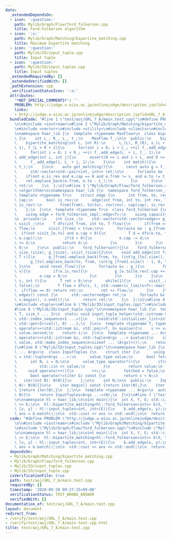 ```yaml
---
data:
  _extendedDependsOn:
  - icon: ':question:'
    path: Mylib/Graph/Flow/ford_fulkerson.cpp
    title: Ford-Fulkerson algorithm
  - icon: ':x:'
    path: Mylib/Graph/Matching/bipartite_matching.cpp
    title: Maximum bipartite matching
  - icon: ':question:'
    path: Mylib/IO/input_tuple.cpp
    title: Input tuple
  - icon: ':question:'
    path: Mylib/IO/input_tuples.cpp
    title: Input tuples
  _extendedRequiredBy: []
  _extendedVerifiedWith: []
  _pathExtension: cpp
  _verificationStatusIcon: ':x:'
  attributes:
    '*NOT_SPECIAL_COMMENTS*': ''
    PROBLEM: http://judge.u-aizu.ac.jp/onlinejudge/description.jsp?id=GRL_7_A
    links:
    - http://judge.u-aizu.ac.jp/onlinejudge/description.jsp?id=GRL_7_A
  bundledCode: "#line 1 \"test/aoj/GRL_7_A/main.test.cpp\"\n#define PROBLEM \"http://judge.u-aizu.ac.jp/onlinejudge/description.jsp?id=GRL_7_A\"\
    \n\n#include <iostream>\n#line 2 \"Mylib/Graph/Matching/bipartite_matching.cpp\"\
    \n#include <vector>\n#include <utility>\n#include <climits>\n#include <cassert>\n\
    \nnamespace haar_lib {\n  template <typename MaxFlow>\n  class bipartite_matching\
    \ {\n    int L_, R_, s_, t_;\n    MaxFlow f_;\n\n  public:\n    bipartite_matching(){}\n\
    \    bipartite_matching(int L, int R):\n      L_(L), R_(R), s_(L + R), t_(s_ +\
    \ 1), f_(L + R + 2){\n      for(int i = 0; i < L_; ++i) f_.add_edge(s_, i, 1);\n\
    \      for(int i = 0; i < R_; ++i) f_.add_edge(L_ + i, t_, 1);\n    }\n\n    void\
    \ add_edge(int i, int j){\n      assert(0 <= i and i < L_ and 0 <= j and j < R_);\n\
    \      f_.add_edge(i, L_ + j, 1);\n    }\n\n    int match(){\n      return f_.max_flow(s_,\
    \ t_);\n    }\n\n    auto get_matching(){\n      const auto g = f_.edges();\n\
    \      std::vector<std::pair<int, int>> ret;\n\n      for(auto &e : g){\n    \
    \    if(not e.is_rev and e.cap == 0 and e.from != s_ and e.to != t_){\n      \
    \    ret.emplace_back(e.from, e.to - L_);\n        }\n      }\n\n      return\
    \ ret;\n    }\n  };\n}\n#line 3 \"Mylib/Graph/Flow/ford_fulkerson.cpp\"\n#include\
    \ <algorithm>\n\nnamespace haar_lib {\n  namespace ford_fulkerson_impl {\n   \
    \ template <typename T>\n    struct edge {\n      int from, to, rev;\n      T\
    \ cap;\n      bool is_rev;\n      edge(int from, int to, int rev, T cap, bool\
    \ is_rev):\n        from(from), to(to), rev(rev), cap(cap), is_rev(is_rev){}\n\
    \    };\n  }\n\n  template <typename T>\n  class ford_fulkerson {\n  public:\n\
    \    using edge = ford_fulkerson_impl::edge<T>;\n    using capacity_type = T;\n\
    \n  private:\n    int size_;\n    std::vector<std::vector<edge>> g_;\n    std::vector<bool>\
    \ visit_;\n\n    T dfs(int from, int to, T flow){\n      if(from == to) return\
    \ flow;\n      visit_[from] = true;\n\n      for(auto &e : g_[from]){\n      \
    \  if(not visit_[e.to] and e.cap > 0){\n          T d = dfs(e.to, to, std::min(flow,\
    \ e.cap));\n          if(d > 0){\n            e.cap -= d;\n            g_[e.to][e.rev].cap\
    \ += d;\n            return d;\n          }\n        }\n      }\n      return\
    \ 0;\n    }\n\n  public:\n    ford_fulkerson(){}\n    ford_fulkerson(int size):\
    \ size_(size), g_(size), visit_(size){}\n\n    void add_edge(int from, int to,\
    \ T c){\n      g_[from].emplace_back(from, to, (int)g_[to].size(), c, false);\n\
    \      g_[to].emplace_back(to, from, (int)g_[from].size() - 1, 0, true);\n   \
    \ }\n\n    void reset_flow(){\n      for(auto &v : g_){\n        for(auto &e :\
    \ v){\n          if(e.is_rev){\n            g_[e.to][e.rev].cap += e.cap;\n  \
    \          e.cap = 0;\n          }\n        }\n      }\n    }\n\n    T max_flow(int\
    \ s, int t){\n      T ret = 0;\n\n      while(1){\n        visit_.assign(size_,\
    \ false);\n        T flow = dfs(s, t, std::numeric_limits<T>::max());\n      \
    \  if(flow == 0) return ret;\n        ret += flow;\n      }\n    }\n\n    std::vector<edge>\
    \ edges() const {\n      std::vector<edge> ret;\n      for(auto &v : g_) ret.insert(ret.end(),\
    \ v.begin(), v.end());\n      return ret;\n    }\n  };\n}\n#line 4 \"Mylib/IO/input_tuples.cpp\"\
    \n#include <tuple>\n#line 6 \"Mylib/IO/input_tuples.cpp\"\n#include <initializer_list>\n\
    #line 6 \"Mylib/IO/input_tuple.cpp\"\n\nnamespace haar_lib {\n  template <typename\
    \ T, size_t ... I>\n  static void input_tuple_helper(std::istream &s, T &val,\
    \ std::index_sequence<I ...>){\n    (void)std::initializer_list<int>{(void(s >>\
    \ std::get<I>(val)), 0) ...};\n  }\n\n  template <typename T, typename U>\n  std::istream&\
    \ operator>>(std::istream &s, std::pair<T, U> &value){\n    s >> value.first >>\
    \ value.second;\n    return s;\n  }\n\n  template <typename ... Args>\n  std::istream&\
    \ operator>>(std::istream &s, std::tuple<Args ...> &value){\n    input_tuple_helper(s,\
    \ value, std::make_index_sequence<sizeof ... (Args)>());\n    return s;\n  }\n\
    }\n#line 8 \"Mylib/IO/input_tuples.cpp\"\n\nnamespace haar_lib {\n  template <typename\
    \ ... Args>\n  class InputTuples {\n    struct iter {\n      using value_type\
    \ = std::tuple<Args ...>;\n      value_type value;\n      bool fetched = false;\n\
    \      int N, c = 0;\n\n      value_type operator*(){\n        if(not fetched){\n\
    \          std::cin >> value;\n        }\n        return value;\n      }\n\n \
    \     void operator++(){\n        ++c;\n        fetched = false;\n      }\n\n\
    \      bool operator!=(iter &) const {\n        return c < N;\n      }\n\n   \
    \   iter(int N): N(N){}\n    };\n\n    int N;\n\n  public:\n    InputTuples(int\
    \ N): N(N){}\n\n    iter begin() const {return iter(N);}\n    iter end() const\
    \ {return iter(N);}\n  };\n\n  template <typename ... Args>\n  auto input_tuples(int\
    \ N){\n    return InputTuples<Args ...>(N);\n  }\n}\n#line 7 \"test/aoj/GRL_7_A/main.test.cpp\"\
    \n\nnamespace hl = haar_lib;\n\nint main(){\n  int X, Y, E; std::cin >> X >> Y\
    \ >> E;\n\n  hl::bipartite_matching<hl::ford_fulkerson<int>> b(X, Y);\n\n  for(auto\
    \ [x, y] : hl::input_tuples<int, int>(E)){\n    b.add_edge(x, y);\n  }\n\n  int\
    \ ans = b.match();\n\n  std::cout << ans << std::endl;\n\n  return 0;\n}\n"
  code: "#define PROBLEM \"http://judge.u-aizu.ac.jp/onlinejudge/description.jsp?id=GRL_7_A\"\
    \n\n#include <iostream>\n#include \"Mylib/Graph/Matching/bipartite_matching.cpp\"\
    \n#include \"Mylib/Graph/Flow/ford_fulkerson.cpp\"\n#include \"Mylib/IO/input_tuples.cpp\"\
    \n\nnamespace hl = haar_lib;\n\nint main(){\n  int X, Y, E; std::cin >> X >> Y\
    \ >> E;\n\n  hl::bipartite_matching<hl::ford_fulkerson<int>> b(X, Y);\n\n  for(auto\
    \ [x, y] : hl::input_tuples<int, int>(E)){\n    b.add_edge(x, y);\n  }\n\n  int\
    \ ans = b.match();\n\n  std::cout << ans << std::endl;\n\n  return 0;\n}\n"
  dependsOn:
  - Mylib/Graph/Matching/bipartite_matching.cpp
  - Mylib/Graph/Flow/ford_fulkerson.cpp
  - Mylib/IO/input_tuples.cpp
  - Mylib/IO/input_tuple.cpp
  isVerificationFile: true
  path: test/aoj/GRL_7_A/main.test.cpp
  requiredBy: []
  timestamp: '2020-09-28 09:27:15+09:00'
  verificationStatus: TEST_WRONG_ANSWER
  verifiedWith: []
documentation_of: test/aoj/GRL_7_A/main.test.cpp
layout: document
redirect_from:
- /verify/test/aoj/GRL_7_A/main.test.cpp
- /verify/test/aoj/GRL_7_A/main.test.cpp.html
title: test/aoj/GRL_7_A/main.test.cpp
---
```


